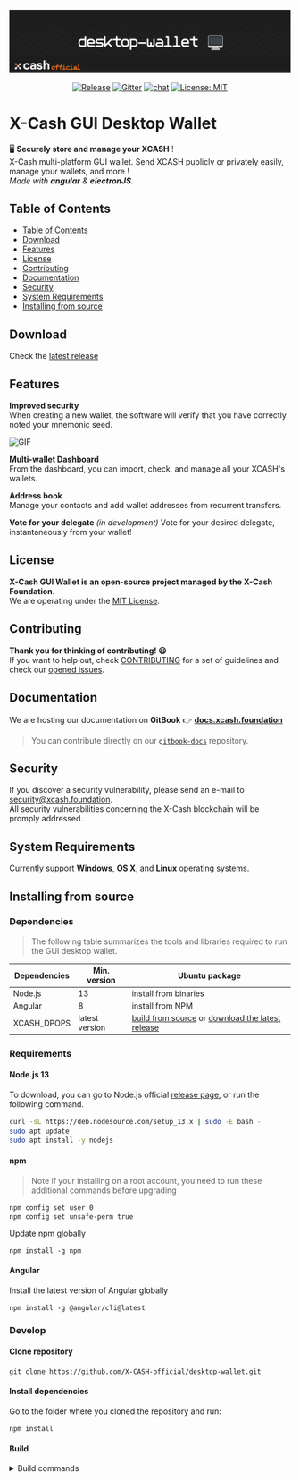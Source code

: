 <div align=middle>

<a align="center" href="https://x-network.io/xcash"><img src="header.png" alt="X-Cash Core"></a>

[![Release](https://img.shields.io/github/v/release/X-CASH-official-team/desktop-wallet)](https://github.com/X-CASH-official-team/desktop-wallet/releases)
[![Gitter](https://badges.gitter.im/xcash-foundation/xcash-core.svg)](https://gitter.im/xcash-foundation/xcash-core?utm_source=badge&utm_medium=badge&utm_campaign=pr-badge)
[![chat](https://img.shields.io/discord/470575102203920395?logo=discord)](https://discordapp.com/invite/4CAahnd)
[![License: MIT](https://img.shields.io/badge/License-MIT-green.svg?style=flat)](https://opensource.org/licenses/MIT)

</div>

# X-Cash GUI Desktop Wallet

🖥 **Securely store and manage your XCASH** !  
X-Cash multi-platform GUI wallet. Send XCASH publicly or privately easily, manage your wallets, and more !  
*Made with **angular** & **electronJS**.*  

## Table of Contents  
- [Table of Contents](#table-of-contents)
- [Download](#download)
- [Features](#features)
- [License](#license)
- [Contributing](#contributing)
- [Documentation](#documentation)
- [Security](#security)
- [System Requirements](#system-requirements)
- [Installing from source](#installing-from-source)

## Download

Check the [latest release](https://github.com/X-CASH-official-team/desktop-wallet/releases)

## Features

**Improved security**  
When creating a new wallet, the software will verify that you have correctly noted your mnemonic seed.

![GIF](https://x-network.io/front/images/mnemonic_seed.gif)

**Multi-wallet Dashboard**  
From the dashboard, you can import, check, and manage all your XCASH's wallets.

**Address book**  
Manage your contacts and add wallet addresses from recurrent transfers.

**Vote for your delegate** *(in development)* 
Vote for your desired delegate, instantaneously from your wallet! 

## License

**X-Cash GUI Wallet is an open-source project managed by the X-Cash Foundation**.  
We are operating under the [MIT License](LICENSE).

## Contributing

**Thank you for thinking of contributing! 😃**   
If you want to help out, check [CONTRIBUTING](https://github.com/X-CASH-official/.github/blob/master/CONTRIBUTING.md) for a set of guidelines and check our [opened issues](https://github.com/X-CASH-official/desktop-wallet/issues).

## Documentation

We are hosting our documentation on **GitBook** 👉 [**docs.xcash.foundation**](https://docs.xcash.foundation/)

> You can contribute directly on our [`gitbook-docs`](https://github.com/X-CASH-official/gitbook-docs) repository.

## Security 

If you discover a security vulnerability, please send an e-mail to [security@xcash.foundation](mailto:security@xcash.foundation).  
All security vulnerabilities concerning the X-Cash blockchain will be promply addressed.

## System Requirements
 
Currently support **Windows**, **OS X**, and **Linux** operating systems.

## Installing from source

### Dependencies

> The following table summarizes the tools and libraries required to run the GUI desktop wallet.

| Dependencies                                 | Min. version  | Ubuntu package            |
| -------------------------------------------- | ------------- | ------------------------- |
| Node.js                                      | 13             |  install from binaries    | 
| Angular                                      | 8             |  install from NPM         |
| XCASH_DPOPS                                  | latest version | [build from source](https://github.com/X-CASH-official/XCASH_DPOPS) or [download the latest release](https://github.com/X-CASH-official/X-CASH/releases)

### Requirements

#### Node.js 13

To download, you can go to Node.js official [release page](https://nodejs.org/en/), or run the following command. 
```bash
curl -sL https://deb.nodesource.com/setup_13.x | sudo -E bash -
sudo apt update
sudo apt install -y nodejs
```

#### npm

> Note if your installing on a root account, you need to run these additional commands before upgrading
```shell
npm config set user 0 
npm config set unsafe-perm true
```

Update npm globally
```shell
npm install -g npm
```

#### Angular

Install the latest version of Angular globally
```shell  
npm install -g @angular/cli@latest
```

### Develop

#### Clone repository
```shell
git clone https://github.com/X-CASH-official/desktop-wallet.git
``` 

#### Install dependencies

Go to the folder where you cloned the repository and run:
```shell
npm install
```

#### Build

<details><summary> Build commands </summary>

```bash
# Build the wallet using JIT compilation mode run
npm run start

# Build using a production mode run
npm run build

# Build electron application for production (Windows)
npm run package-win

# Build electron application for production (OS X)
npm run package-mac

# Build electron application installer for production (OS X)
npm run create-installer-mac

# Build electron application for production (Linux)
npm run package-linux
```

</details>